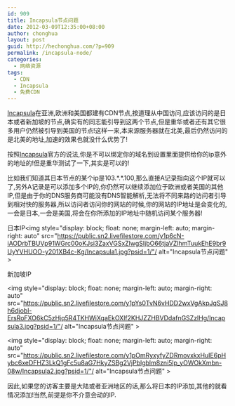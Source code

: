 ```yaml
---
id: 909
title: Incapsula节点问题
date: 2012-03-09T12:35:00+08:00
author: chonghua
layout: post
guid: http://hechonghua.com/?p=909
permalink: /incapsula-node/
categories:
  - 网络资源
tags:
  - CDN
  - Incapsula
  - 免费CDN
---
```

<a href="http://www.incapsula.com/" target="_blank">Incapsula</a>在亚洲,欧洲和美国都建有CDN节点,按道理从中国访问,应该访问的是日本或者新加坡的节点,确实有的同志能引导到这两个节点,但是重华或者还有其它很多用户仍然被引导到美国的节点!这样一来,本来源服务器就在北美,最后仍然访问的是北美的地址,加速的效果也就没什么优势了!

<!--more-->

按照<a href="http://www.incapsula.com" target="_blank">Incapsula</a>官方的说法,你是不可以绑定你的域名到设置里面提供给你的ip意外的地址的!但是重华测试了一下,其实是可以的!

比如我们知道其日本节点的某个ip是103.\*.\*.100,那么直接A记录指向这个IP就可以了,另外A记录是可以添加多个IP的,你仍然可以继续添加位于欧洲或者美国的其他IP,但是由于你的DNS服务商可能没有DNS智能解析,无法将不同来路的访问者引导到相对快的服务器,所以访问者访问你的网站的时候,你的网站的IP地址是会变化的,一会是日本,一会是美国,将会在你所添加的IP地址中随机访问某个服务器!



日本IP<img style="display: block; float: none; margin-left: auto; margin-right: auto" src="https://public.sn2.livefilestore.com/y1p6cN-iAODrbTBUVp91WGrc00oKJsi3ZaxVGSxZlwgSIjbO66tjaVZIhmTuukEhE9br9UyYVHUOO-y201XB4c-Kg/Incapsula1.jpg?psid=1/"/ alt="Incapsula节点问题" >

新加坡IP 

<img style="display: block; float: none; margin-left: auto; margin-right: auto" src="https://public.sn2.livefilestore.com/y1pYs0TvN6vHDD2wxVgAkpJqSJ8h6djobl-ErsRoFXO6kC5zHjq5R4TKHWiXqaEkOXlf2KHJZZHBVDdafnGSZzlHg/Incapsula3.jpg?psid=1/"/ alt="Incapsula节点问题" >

<img style="display: block; float: none; margin-left: auto; margin-right: auto" src="https://public.sn2.livefilestore.com/y1pOmRyxyfyZDRmovxkxHuIE6pHybc6xeDFHZ3LkQ1gFc5u8aG7HkyZSBg2VjPblgblm8zni5lp_yOWOkXmbn-08w/Incapsula2.jpg?psid=1/"/ alt="Incapsula节点问题" >

因此,如果您的访客主要是大陆或者亚洲地区的话,那么将日本的IP添加,其他的就看情况添加!当然,前提是你不介意会动的IP.